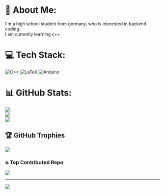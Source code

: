 # 💫 About Me:
I'm a high school student from germany, who is interested in backend coding.<br>I am currently learning c++


# 💻 Tech Stack:
![C++](https://img.shields.io/badge/c++-%2300599C.svg?style=for-the-badge&logo=c%2B%2B&logoColor=white) ![LaTeX](https://img.shields.io/badge/latex-%23008080.svg?style=for-the-badge&logo=latex&logoColor=white) ![Arduino](https://img.shields.io/badge/-Arduino-00979D?style=for-the-badge&logo=Arduino&logoColor=white)
# 📊 GitHub Stats:
![](https://github-readme-stats.vercel.app/api?username=Florian-Hagemann&theme=dark&hide_border=false&include_all_commits=false&count_private=true)<br/>
![](https://nirzak-streak-stats.vercel.app/?user=Florian-Hagemann&theme=dark&hide_border=false)<br/>
![](https://github-readme-stats.vercel.app/api/top-langs/?username=Florian-Hagemann&theme=dark&hide_border=false&include_all_commits=false&count_private=true&layout=compact)

## 🏆 GitHub Trophies
![](https://github-profile-trophy.vercel.app/?username=Florian-Hagemann&theme=radical&no-frame=false&no-bg=false&margin-w=4)

### 🔝 Top Contributed Repo
![](https://github-contributor-stats.vercel.app/api?username=Florian-Hagemann&limit=5&theme=dark&combine_all_yearly_contributions=true)

---
[![](https://visitcount.itsvg.in/api?id=Florian-Hagemann&icon=0&color=0)](https://visitcount.itsvg.in)

<!-- Proudly created with GPRM ( https://gprm.itsvg.in ) -->
